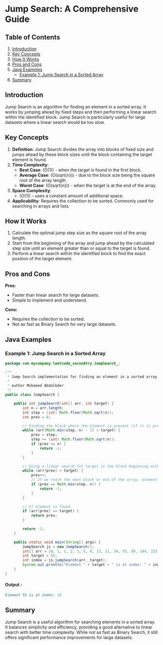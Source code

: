 # Jump Search: A Comprehensive Guide

## Table of Contents
1. [Introduction](#introduction)
2. [Key Concepts](#key-concepts)
3. [How It Works](#how-it-works)
4. [Pros and Cons](#pros-and-cons)
5. [Java Examples](#java-examples)
    - [Example 1: Jump Search in a Sorted Array](#example-1-jump-search-in-a-sorted-array)
6. [Summary](#summary)

## Introduction

Jump Search is an algorithm for finding an element in a sorted array. It works by jumping ahead by fixed steps and then performing a linear search within the identified block. Jump Search is particularly useful for large datasets where a linear search would be too slow.

## Key Concepts

1. **Definition**: Jump Search divides the array into blocks of fixed size and jumps ahead by these block sizes until the block containing the target element is found.
2. **Time Complexity**: 
   - **Best Case**: \(O(1)\) - when the target is found in the first block.
   - **Average Case**: \(O(sqrt{n})\) - due to the block size being the square root of the array length.
   - **Worst Case**: \(O(sqrt{n})\) - when the target is at the end of the array.
3. **Space Complexity**: 
   - \(O(1)\) - uses a constant amount of additional space.
4. **Applicability**: Requires the collection to be sorted. Commonly used for searching in arrays and lists.

## How It Works

1. Calculate the optimal jump step size as the square root of the array length.
2. Start from the beginning of the array and jump ahead by the calculated step size until an element greater than or equal to the target is found.
3. Perform a linear search within the identified block to find the exact position of the target element.

## Pros and Cons

**Pros:**
- Faster than linear search for large datasets.
- Simple to implement and understand.

**Cons:**
- Requires the collection to be sorted.
- Not as fast as Binary Search for very large datasets.

## Java Examples

### Example 1: Jump Search in a Sorted Array

```java
package com.mycompany.leetcode_secondtry.JumpSearch_;

/**
 * Jump Search implementation for finding an element in a sorted array.
 * 
 * author Mohamed Abdalkder
 */
public class JumpSearch {

    public int jumpSearch(int[] arr, int target) {
        int n = arr.length;
        int step = (int) Math.floor(Math.sqrt(n));
        int prev = 0;

        // Finding the block where the element is present (if it is present)
        while (arr[Math.min(step, n) - 1] < target) {
            prev = step;
            step += (int) Math.floor(Math.sqrt(n));
            if (prev >= n) {
                return -1;
            }
        }

        // Doing a linear search for target in the block beginning with prev
        while (arr[prev] < target) {
            prev++;
            // If we reach the next block or end of the array, element is not present
            if (prev == Math.min(step, n)) {
                return -1;
            }
        }

        // If element is found
        if (arr[prev] == target) {
            return prev;
        }

        return -1;
    }

    public static void main(String[] args) {
        JumpSearch js = new JumpSearch();
        int[] arr = {0, 1, 1, 2, 3, 5, 8, 13, 21, 34, 55, 89, 144, 233, 377, 610};
        int target = 55;
        int index = js.jumpSearch(arr, target);
        System.out.println("Element " + target + " is at index: " + index);
    }
}
```
#### Output : 
```markdown
Element 55 is at index: 10
```

## Summary
Jump Search is a useful algorithm for searching elements in a sorted array. It balances simplicity and efficiency, providing a good alternative to linear search with better time complexity. While not as fast as Binary Search, it still offers significant performance improvements for large datasets.
